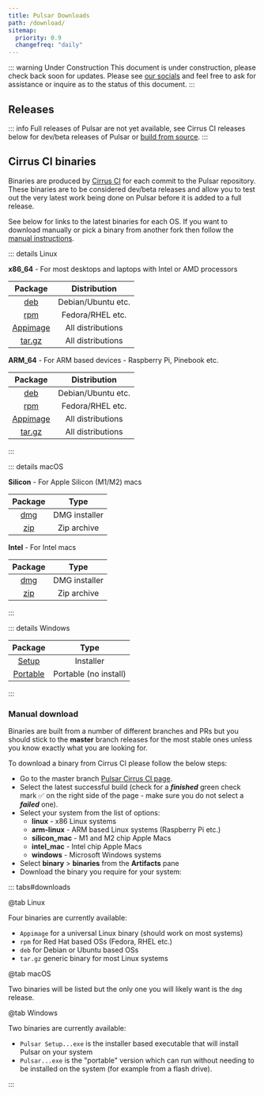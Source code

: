 ```yaml
---
title: Pulsar Downloads
path: /download/
sitemap:
  priority: 0.9
  changefreq: "daily"
---
```


::: warning Under Construction
This document is under construction, please check back soon for updates.
Please see [our socials](/docs/launch-manual/sections/faq/#having-trouble) and feel free to ask for assistance or inquire as to the status of this document.
:::

## Releases

::: info
Full releases of Pulsar are not yet available, see Cirrus CI releases below for
dev/beta releases of Pulsar or [build from source](https://pulsar-edit.dev/docs/launch-manual/sections/core-hacking/#building-pulsar).
:::

## Cirrus CI binaries

Binaries are produced by [Cirrus CI](https://cirrus-ci.com/github/pulsar-edit/pulsar)
for each commit to the Pulsar repository.  
These binaries are to be considered dev/beta releases and allow you to test
out the very latest work being done on Pulsar before it is added to a full
release.

See below for links to the latest binaries for each OS. If you want to download
manually or pick a binary from another fork then follow the [manual instructions](#manual-download).

::: details Linux

**x86_64** - For most desktops and laptops with Intel or AMD processors

|                                    Package                                    |    Distribution    |
| :---------------------------------------------------------------------------: | :----------------: |
|      [deb](https://web.pulsar-edit.dev/download?os=linux&type=linux_deb)      | Debian/Ubuntu etc. |
|      [rpm](https://web.pulsar-edit.dev/download?os=linux&type=linux_rpm)      | Fedora/RHEL etc. 	 |
| [Appimage](https://web.pulsar-edit.dev/download?os=linux&type=linux_appimage) | All distributions  |
|    [tar.gz](https://web.pulsar-edit.dev/download?os=linux&type=linux_tar)     | All distributions  |

**ARM_64** - For ARM based devices - Raspberry Pi, Pinebook etc.

|                                      Package                                      |    Distribution    |
| :-------------------------------------------------------------------------------: | :----------------: |
|      [deb](https://web.pulsar-edit.dev/download?os=arm_linux&type=linux_deb)      | Debian/Ubuntu etc. |
|      [rpm](https://web.pulsar-edit.dev/download?os=arm_linux&type=linux_rpm)      | Fedora/RHEL etc. 	 |
| [Appimage](https://web.pulsar-edit.dev/download?os=arm_linux&type=linux_appimage) | All distributions  |
|    [tar.gz](https://web.pulsar-edit.dev/download?os=arm_linux&type=linux_tar)     | All distributions  |

:::

::: details macOS

**Silicon** - For Apple Silicon (M1/M2) macs

|                                 Package                                 |     Type      |
| :---------------------------------------------------------------------: | :-----------: |
| [dmg](https://web.pulsar-edit.dev/download?os=silicon_mac&type=mac_dmg) | DMG installer |
| [zip](https://web.pulsar-edit.dev/download?os=silicon_mac&type=mac_zip) |  Zip archive  |

**Intel** - For Intel macs

|                                Package                                |     Type      |
| :-------------------------------------------------------------------: | :-----------: |
| [dmg](https://web.pulsar-edit.dev/download?os=intel_mac&type=mac_dmg) | DMG installer |
| [zip](https://web.pulsar-edit.dev/download?os=intel_mac&type=mac_zip) |  Zip archive  |

:::

::: details Windows

|                                      Package                                      |         Type          |
| :-------------------------------------------------------------------------------: | :-------------------: |
|    [Setup](https://web.pulsar-edit.dev/download?os=windows&type=windows_setup)    |       Installer       |
| [Portable](https://web.pulsar-edit.dev/download?os=windows&type=windows_portable) | Portable (no install) |

:::

### Manual download

Binaries are built from a number of different branches and PRs but you should
stick to the **master** branch releases for the most stable ones unless you know
exactly what you are looking for.

To download a binary from Cirrus CI please follow the below steps:

- Go to the master branch [Pulsar Cirrus CI page](https://cirrus-ci.com/github/pulsar-edit/pulsar/master).
- Select the latest successful build (check for a **_finished_** green check
  mark ✅ on the right side of the page - make sure you do not select a
  **_failed_** one).
- Select your system from the list of options:
  - **linux** - x86 Linux systems
  - **arm-linux** - ARM based Linux systems (Raspberry Pi etc.)
  - **silicon_mac** - M1 and M2 chip Apple Macs
  - **intel_mac** - Intel chip Apple Macs
  - **windows** - Microsoft Windows systems
- Select **binary** > **binaries** from the **Artifacts** pane
- Download the binary you require for your system:

::: tabs#downloads

@tab Linux

Four binaries are currently available:

- `Appimage` for a universal Linux binary (should work on most systems)
- `rpm` for Red Hat based OSs (Fedora, RHEL etc.)
- `deb` for Debian or Ubuntu based OSs
- `tar.gz` generic binary for most Linux systems

@tab macOS

Two binaries will be listed but the only one you will likely want is the
`dmg` release.

@tab Windows

Two binaries are currently available:

- `Pulsar Setup...exe` is the installer based executable that will install Pulsar
  on your system
- `Pulsar...exe` is the "portable" version which can run without needing to be
  installed on the system (for example from a flash drive).

:::
